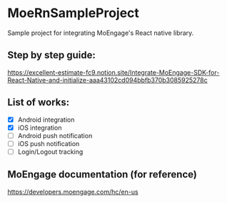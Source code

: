 # MoeRnSampleProject

Sample project for integrating MoEngage's React native library.

## Step by step guide:
https://excellent-estimate-fc9.notion.site/Integrate-MoEngage-SDK-for-React-Native-and-initialize-aaa43102cd094bbfb370b3085925278c

## List of works:
- [x] Android integration
- [x] iOS integration
- [ ] Android push notification
- [ ] iOS push notification
- [ ] Login/Logout tracking

## MoEngage documentation (for reference)
https://developers.moengage.com/hc/en-us
